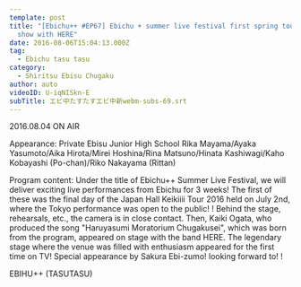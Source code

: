 ```yaml
---
template: post
title: "[Ebichu++ #EP67] Ebichu + summer live festival first spring tour final
  show with HERE"
date: 2016-08-06T15:04:13.000Z
tag:
  - Ebichu tasu tasu
category:
  - Shiritsu Ebisu Chugaku
author: auto
videoID: U-iqNISkn-E
subTitle: エビ中たすたすエビ中新webm-subs-69.srt
---
```

2016.08.04 ON AIR

Appearance: Private Ebisu Junior High School
Rika Mayama/Ayaka Yasumoto/Aika Hirota/Mirei Hoshina/Rina Matsuno/Hinata Kashiwagi/Kaho Kobayashi (Po-chan)/Riko Nakayama (Rittan)

Program content: Under the title of Ebichu++ Summer Live Festival, we will deliver exciting live performances from Ebichu for 3 weeks! The first of these was the final day of the Japan Hall Keikiiii Tour 2016 held on July 2nd, where the Tokyo performance was open to the public! ! Behind the stage, rehearsals, etc., the camera is in close contact. Then, Kaiki Ogata, who produced the song "Haruyasumi Moratorium Chugakusei", which was born from the program, appeared on stage with the band HERE. The legendary stage where the venue was filled with enthusiasm appeared for the first time on TV! Special appearance by Sakura Ebi-zumo! looking forward to! !

EBIHU++ (TASUTASU)